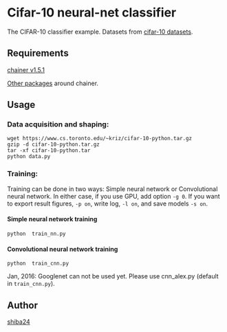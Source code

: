 Cifar-10 neural-net classifier
======

The CIFAR-10 classifier example. Datasets from [cifar-10 datasets](http://www.cs.toronto.edu/~kriz/cifar.html).

## Requirements
[chainer v1.5.1](http://chainer.org/)

[Other packages](https://github.com/pfnet/chainer#requirements) around chainer.


## Usage
### Data acquisition and shaping:
```
wget https://www.cs.toronto.edu/~kriz/cifar-10-python.tar.gz
gzip -d cifar-10-python.tar.gz
tar -xf cifar-10-python.tar
python data.py
```

### Training:

Training can be done in two ways: Simple neural network or Convolutional neural network.  In either case, if you use GPU, add option ```-g 0```.  If you want to export result figures, ```-p on```, write log, ```-l on```, and save models ```-s on```.

#### Simple neural network training
```
python  train_nn.py
```

#### Convolutional neural network training

```
python  train_cnn.py
```

Jan, 2016: Googlenet can not be used yet. Please use cnn_alex.py (default in ```train_cnn.py```).


## Author

[shiba24](https://github.com/shiba24)


